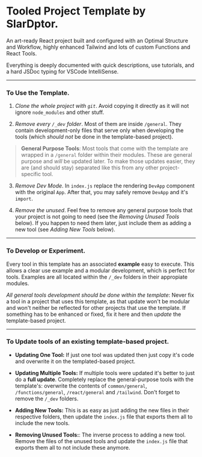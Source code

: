 # Tooled Project Template by SlarDptor.

An art-ready React project built and configured with an Optimal Structure and Workflow, highly enhanced Tailwind and lots of custom Functions and React Tools.

Everything is deeply documented with quick descriptions, use tutorials, and a hard JSDoc typing for VSCode IntelliSense.

---

### **To Use the Template.**

1. _Clone the whole project with `git`_. Avoid copying it directly as it will not ignore `node_modules` and other stuff.

2. _Remove every `/_dev` folder_. Most of them are inside `/general`. They contain development-only files that serve only when developing the tools (which _should not_ be done in the template-based project).

> **General Purpose Tools**: Most tools that come with the template are wrapped in a `/general` folder within their modules. These are general purpose and _will_ be updated later. To make those updates easier, they are (and should stay) separated like this from any other project-specific tool.

3. _Remove Dev Mode_. In `index.js` replace the rendering `DevApp` component with the original `App`. After that, you may safely remove `DevApp` and it's `import`.

4. _Remove the unused_. Feel free to remove any general purpose tools that your project is not going to need (see the _Removing Unused Tools_ below). If you happen to need them later, just include them as adding a new tool (see _Adding New Tools_ below).

---

### **To Develop or Experiment.**

Every tool in this template has an associated **example** easy to execute. This allows a clear use example and a modular development, which is perfect for tools. Examples are all located within the `/_dev` folders in their appropiate modules.

_All general tools development should be done within the template_: Never fix a tool in a project that uses this template, as that update won't be modular and won't neither be reflected for other projects that use the template. If something has to be enhanced or fixed, fix it here and then _update_ the template-based project.

---

### **To Update tools of an existing template-based project.**

- **Updating One Tool:** If just one tool was updated then just copy it's code and overwrite it on the templated-based project.

- **Updating Multiple Tools:** If multiple tools were updated it's better to just do a **full update**. Completely replace the general-purpose tools with the template's: overwrite the contents of `common/general`, `/functions/general`, `/react/general` and `/tailwind`. Don't forget to remove the `/_dev` folders.

- **Adding New Tools:** This is as easy as just adding the new files in their respective folders, then update the `index.js` file that exports them all to include the new tools.

- **Removing Unused Tools:**: The inverse process to adding a new tool. Remove the files of the unused tools and update the `index.js` file that exports them all to not include these anymore.